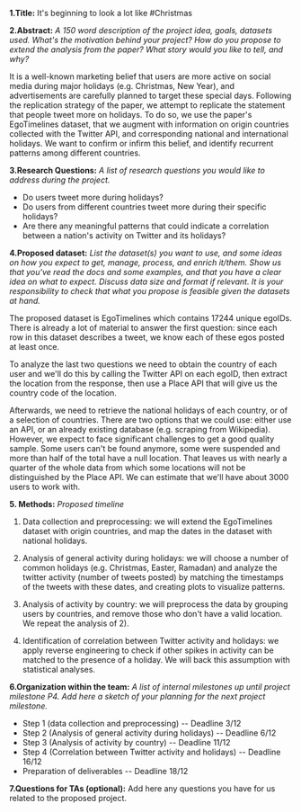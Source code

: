 **1.Title:** It's beginning to look a lot like #Christmas

**2.Abstract:**
  *A 150 word description of the project idea, goals, datasets used. What's the motivation behind your project? How do you propose to extend the analysis from the paper? What story would you like to tell, and why?*

It is a well-known marketing belief that users are more active on social media during major holidays (e.g. Christmas, New Year), and advertisements are carefully planned to target these special days. Following the replication strategy of the paper, we attempt to replicate the statement that people tweet more on holidays. To do so, we use the paper's EgoTimelines dataset, that we augment with information on origin countries collected with the Twitter API, and corresponding national and international holidays. We want to confirm or infirm this belief, and identify recurrent patterns among different countries.


**3.Research Questions:**
  *A list of research questions you would like to address during the project.*

  - Do users tweet more during holidays?
  - Do users from different countries tweet more during their specific holidays?
  - Are there any meaningful patterns that could indicate a correlation between a nation's activity on Twitter and its holidays?

**4.Proposed dataset:**
  *List the dataset(s) you want to use, and some ideas on how you expect to get, manage, process, and enrich it/them. Show us that you've read the docs and some   examples, and that you have a clear idea on what to expect. Discuss data size and format if relevant. It is your responsibility to check that what you propose is feasible given the datasets at hand.*

  The proposed dataset is EgoTimelines which contains 17244 unique egoIDs. There is already a lot of material to answer the first question: since each row in this dataset describes a tweet, we know each of these egos posted at least once.
  
  To analyze the last two questions we need to obtain the country of each user and we'll do this by calling the Twitter API on each egoID, then extract the location from the response, then use a Place API that will give us the country code of the location.
  
  Afterwards, we need to retrieve the national holidays of each country, or of a selection of countries. There are two options that we could use: either use an API, or an already existing database (e.g. scraping from Wikipedia). However, we expect to face significant challenges to get a good quality sample. Some users can't be found anymore, some were suspended and more than half of the total have a null location. That leaves us with nearly a quarter of the whole data from which some locations will not be distinguished by the Place API. We can estimate that we'll have about 3000 users to work with.

**5. Methods:**
  *Proposed timeline*

  1) Data collection and preprocessing: we will extend the EgoTimelines dataset with  origin countries, and map the dates in the dataset with national holidays.

  2) Analysis of general activity during holidays: we will choose a number of common holidays (e.g. Christmas, Easter, Ramadan) and analyze the twitter activity (number of tweets posted) by matching the timestamps of the tweets with these dates, and creating plots to visualize patterns.

  3) Analysis of activity by country: we will preprocess the data by grouping users by countries, and remove those who don't have a valid location. We repeat the analysis of 2).

  4) Identification of correlation between Twitter activity and holidays: we apply reverse engineering to check if other spikes in activity can be matched to the presence of a holiday. We will back this assumption with statistical analyses.


**6.Organization within the team:**
  *A list of internal milestones up until project milestone P4. Add here a sketch of your planning for the next project milestone.*

  - Step 1 (data collection and preprocessing) -- Deadline 3/12
  - Step 2 (Analysis of general activity during holidays) -- Deadline 6/12
  - Step 3 (Analysis of activity by country) -- Deadline 11/12
  - Step 4 (Correlation between Twitter activity and holidays) -- Deadline 16/12
  - Preparation of deliverables -- Deadline 18/12

**7.Questions for TAs (optional):**
  Add here any questions you have for us related to the proposed project.
